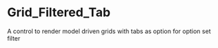 # Grid_Filtered_Tab
A control to render model driven grids with tabs as option for option set filter 
